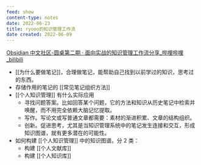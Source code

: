 ```yaml
---
feed: show
content-type: notes
date: 2022-06-23
title: ryooo的知识管理工作流
date created: 2022-06-09
---
```


[Obsidian 中文社区-圆桌第二期 · 面向实战的知识管理工作流分享_哔哩哔哩_bilibili](https://www.bilibili.com/video/BV1QY4y147VR/?spm_id_from=333.788)

- [[为什么要做笔记]]，合理做笔记，能帮助自己找到以前学过的知识，思考过的东西。
- 存储作用的笔记的 [[常见笔记组织方法]]
- [[个人知识管理]] 有什么实际应用
	- 寻找问题答案。比如回答某个问题，它的方法和知识从历史笔记中检索并唤醒，而不用完全依赖大脑记忆提取。
	- 写作。写论文或写普通文章都需要：素材的渐进积累、文章的结构组织。
	- 创新。促进思考，尤其是当知识管理系统中的笔记发生连接和交互，形成知识图谱，就有更多潜在的可能性。
- 如何构建 [[个人知识管理]] 中的知识图谱。分 2 类：
	- 构建 [[个人文献库]]
	- 构建 [[个人知识库]]
